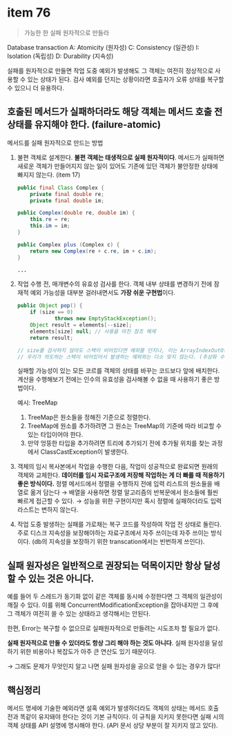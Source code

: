 # item 76

> 가능한 한 실패 원자적으로 만들라

Database transaction 
A: Atomicity (원자성)
C: Consistency (일관성)
I: Isolation (독립성)
D: Durability (지속성) 

실패를 원자적으로 만들면 작업 도중 예외가 발생해도 그 객체는 여전히 정상적으로 사용할 수 있는 상태가 된다. 검사 예외를 던지는 상황이라면 호출자가 오류 상태를 복구할 수 있으니 더 유용하다. 

## 호출된 메서드가 실패하더라도 해당 객체는 메서드 호출 전 상태를 유지해야 한다. (failure-atomic)

메서드를 실패 원자적으로 만드는 방법

1. 불편 객체로 설계한다. 
**불편 객체는 태생적으로 실패 원자적이다**. 메서드가 실패하면 새로운 객체가 만들어지지 않는 일이 있어도 기존에 있던 객체가 불안정한 상태에 빠지지 않는다. (item 17)

    ```java
    public final Class Complex {
    	private final double re;
    	private final double im;

    public Complex(double re, double im) {
    	this.re = re;
    	this.im = im;
    }

    public Complex plus (Complex c) {
    	return new Complex(re + c.re, im + c.im);
    }

    ...
    ```

2. 작업 수행 전, 매개변수의 유효성 검사를 한다. 
객체 내부 상태를 변경하기 전에 잠재적 예외 가능성을 대부분 걸러내면서도 **가장 쉬운 구현법**이다.

    ```java
    public Object pop() {
    	if (size == 0) 
    			throws new EmptyStackException();
    	Object result = elements[--size];
    	elements[size] null; // 사용을 마친 참조 해제
    	return result;

    // size를 검사하지 않아도 스택이 비어있다면 예외를 던지나, 이는 ArrayIndexOutOfBoundsException이다.
    // 우리가 의도하는 스택이 비어있어서 발생하는 예외와는 다소 맞지 않는다. (추상화 수준이 상황에 어울리지 않는다. item 73) 
    ```

    실패할 가능성이 있는 모든 코르를 객체의 상태를 바꾸는 코드보다 앞에 배치한다. 계산을 수행해보기 전에는 인수의 유효성을 검사해볼 수 없을 때 사용하기 좋은 방법이다. 

     예시: TreeMap 
    1. TreeMap은 원소들을 정해진 기준으로 정렬한다. 
    2. TreeMap에 원소를 추가하려면 그 원소는 TreeMap의 기준에 따라 비교할 수 있는 타입이어야 한다. 
    3. 만약 엉뚱한 타입을 추가하려면 트리에 추가되기 전에 추가될 위치를 찾는 과정에서 ClassCastException이 발생한다. 

3. 객체의 임시 복사본에서 작업을 수행한 다음, 작업이 성공적으로 완료되면 원래의 객체와 교체한다. **데이터를 임시 자료구조에 저장해 작업하는 게 더 빠를 때 적용하기 좋은 방식이다.**
정렬 메서드에서 정렬을 수행하지 전에 입력 리스트의 원소들을 배열로 옮겨 담는다 → 배열을 사용하면 정렬 알고리즘의 반복문에서 원소들에 훨씬 빠르게 접근할 수 있다. → 성능을 위한 구현이지만 혹시 정렬에 실패하더라도 입력 라스트는 변하지 않는다.
4. 작업 도중 발생하는 실패를 가로채는 복구 코드를 작성하여 작업 전 상태로 돌린다. 
주로 디스크 지속성을 보장해야하는 자료구조에서 자주 쓰이는데 자주 쓰이는 방식이다. (db의 지속성을 보장하기 위한 transcation에서는 빈번하게 쓰인다).

## 실패 원자성은 일반적으로 권장되는 덕목이지만 항상 달성할 수 있는 것은 아니다.

예를 들어 두 스레드가 동기화 없이 같은 객체를 동시에 수정한다면 그 객체의 일관성이 깨질 수 있다. 이를 위해 ConcurrentModificationException을 잡아내지만 그 후에 그 객체가 여전히 쓸 수 있는 상태라고 생각해서는 안된다. 

한편, Error는 복구할 수 없으므로 실패원자적으로 만들려는 시도조차 할 필요가 없다. 

**실패 원자적으로 만들 수 있더라도 항상 그리 해야 하는 것도 아니다**. 실패 원자성을 달성하기 위한 비용이나 복잡도가 아주 큰 연산도 있기 때문이다. 

→ 그래도 문제가 무엇인지 알고 나면 실패 원자성을 공으로 얻을 수 있는 경우가 많다! 

## 핵심정리

메서드 명세에 기술한 예외라면 설혹 예외가 발생하더라도 객체의 상태는 메서드 호출 전과 똑같이 유지돼야 한다는 것이 기본 규칙이다. 이 규칙을 지키지 못한다면 실패 시의 객체 상태를 API 설명에 명시해야 한다. (API 문서 상당 부분이 잘 지키지 않고 있다).